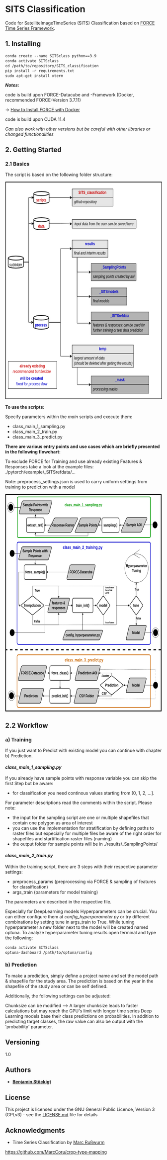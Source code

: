 # SITS Classification

Code for SatelliteImageTimeSeries (SITS) Classification based on [FORCE Time Series Framework](https://force-eo.readthedocs.io/en/latest/index.html).


## 1. Installing
```
conda create --name SITSclass python==3.9
conda activate SITSclass
cd /path/to/repository/SITS_classification
pip install -r requirements.txt
sudo apt-get install xterm
```

_**Notes:**_

code is build upon FORCE-Datacube and -Framework (Docker, recommended FORCE-Version 3.7.11)

-> [How to Install FORCE with Docker](https://force-eo.readthedocs.io/en/latest/setup/docker.html#docker)

code is build upon CUDA 11.4 

_*Can also work with other versions but be careful with other libraries or changed functionalities*_

## 2. Getting Started

### 2.1 Basics
The script is based on the following folder structure:

<img src="img/folderstructure.png" width="650" height="700" />

**To use the scripts:**

Specify parameters within the _main_ scripts and execute them:

- class_main_1_sampling.py
- class_main_2_train.py
- class_main_3_predict.py

**There are various entry points and use cases which are briefly presented in the following flowchart:**

To exclude FORCE for Training and use already existing Features & Responses take a look at the example files:
./pytorch/example/_SITSrefdata/...

Note: preprocess_settings.json is used to carry uniform settings from training to prediction with a model

<img src="img/flowchart.png" width="700" height="700" /> 


## 2.2 Workflow

### a) Training

If you just want to Predict with existing model you can continue with chapter b) Prediction.

#### *class_main_1_sampling.py*

If you already have sample points with response variable you can skip the first Step but be aware:

- for classification you need continous values starting from [0, 1, 2, ...].

For parameter descriptions read the comments within the script. Please note:
- the input for the sampling script are one or multiple shapefiles that contain one polygon as area of interest 
- you can use the implementation for stratification by defining paths to raster files but expecially for multiple files be aware of the right order for shapefiles and startification raster files (naming)
- the output folder for sample points will be in ./results/_SamplingPoints/


#### *class_main_2_train.py*
Within the training script, there are 3 steps with their respective parameter settings:

- preprocess_params (preprocessing via FORCE & sampling of features for classification)
- args_train (parameters for model training)

The parameters are described in the respective file.

Especially for DeepLearning models Hyperparameters can be crucial. You can either configure them at *config_hyperparameter.py* or try different combinations by setting tune in args_train to True. While tuning hyperparameter a new folder next to the model will be created named optuna. To analyze hyperparameter tuning results open terminal and type the following:
```
conda activate SITSclass
optuna-dashboard /path/to/optuna/config
```

### b) Prediction
To make a prediction, simply define a project name and set the model path & shapefile for the study area.
The prediction is based on the year in the shapefile of the study area or can be self defined. 

Additionally, the following settings can be adjusted:
 
Chunksize can be modified --> A larger chunksize leads to faster calculations but may reach the GPU's limit with longer time series
Deep Learning models base their class predictions on probabilities. In addition to predicting target classes, the raw value can also be output with the 'probability' parameter.



## Versioning
1.0


## Authors

* [**Benjamin Stöckigt**](https://github.com/Bensouh)

## License

This project is licensed under the GNU General Public Licence, Version 3 (GPLv3) - see the [LICENSE.md](LICENSE.md) file for details 

## Acknowledgments

* Time Series Classification by [Marc Rußwurm](https://github.com/MarcCoru)

https://github.com/MarcCoru/crop-type-mapping
